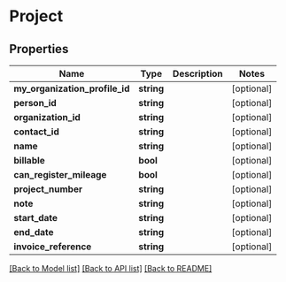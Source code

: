 # Project

## Properties
Name | Type | Description | Notes
------------ | ------------- | ------------- | -------------
**my_organization_profile_id** | **string** |  | [optional] 
**person_id** | **string** |  | [optional] 
**organization_id** | **string** |  | [optional] 
**contact_id** | **string** |  | [optional] 
**name** | **string** |  | [optional] 
**billable** | **bool** |  | [optional] 
**can_register_mileage** | **bool** |  | [optional] 
**project_number** | **string** |  | [optional] 
**note** | **string** |  | [optional] 
**start_date** | **string** |  | [optional] 
**end_date** | **string** |  | [optional] 
**invoice_reference** | **string** |  | [optional] 

[[Back to Model list]](../README.md#documentation-for-models) [[Back to API list]](../README.md#documentation-for-api-endpoints) [[Back to README]](../README.md)


